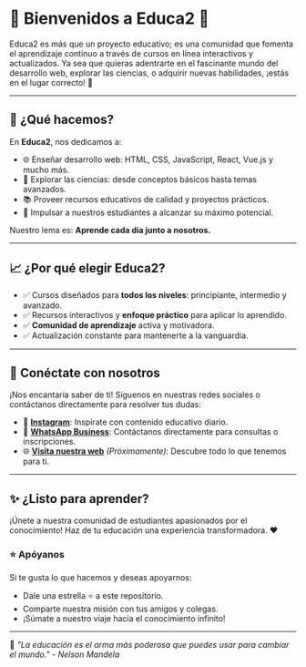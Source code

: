 # 🌟 Bienvenidos a **Educa2** 🌟

Educa2 es más que un proyecto educativo; es una comunidad que fomenta el aprendizaje continuo a través de cursos en línea interactivos y actualizados. Ya sea que quieras adentrarte en el fascinante mundo del desarrollo web, explorar las ciencias, o adquirir nuevas habilidades, ¡estás en el lugar correcto! 🚀

---

## 🧠 **¿Qué hacemos?**

En **Educa2**, nos dedicamos a:

- 🌐 Enseñar desarrollo web: HTML, CSS, JavaScript, React, Vue.js y mucho más.
- 🔬 Explorar las ciencias: desde conceptos básicos hasta temas avanzados.
- 📚 Proveer recursos educativos de calidad y proyectos prácticos.
- 🌱 Impulsar a nuestros estudiantes a alcanzar su máximo potencial.

Nuestro lema es: **Aprende cada día junto a nosotros.**

---

## 📈 **¿Por qué elegir Educa2?**

- ✅ Cursos diseñados para **todos los niveles**: principiante, intermedio y avanzado.
- ✅ Recursos interactivos y **enfoque práctico** para aplicar lo aprendido.
- ✅ **Comunidad de aprendizaje** activa y motivadora.
- ✅ Actualización constante para mantenerte a la vanguardia.

---

## 📲 **Conéctate con nosotros**

¡Nos encantaría saber de ti! Síguenos en nuestras redes sociales o contáctanos directamente para resolver tus dudas:

- 📸 [**Instagram**](https://instagram.com/somos.educa2): Inspírate con contenido educativo diario.
- 💬 [**WhatsApp Business**](https://wa.me/+584129392080): Contáctanos directamente para consultas o inscripciones.
- 🌐 [**Visita nuestra web**]() *(Próximamente)*: Descubre todo lo que tenemos para ti.

---

## ✨ **¿Listo para aprender?**

¡Únete a nuestra comunidad de estudiantes apasionados por el conocimiento! Haz de tu educación una experiencia transformadora. ❤️

### ⭐ **Apóyanos**

Si te gusta lo que hacemos y deseas apoyarnos:

- Dale una estrella ⭐ a este repositorio.
- Comparte nuestra misión con tus amigos y colegas.
- ¡Súmate a nuestro viaje hacia el conocimiento infinito!

---

🔗 *"La educación es el arma más poderosa que puedes usar para cambiar el mundo." - Nelson Mandela*
